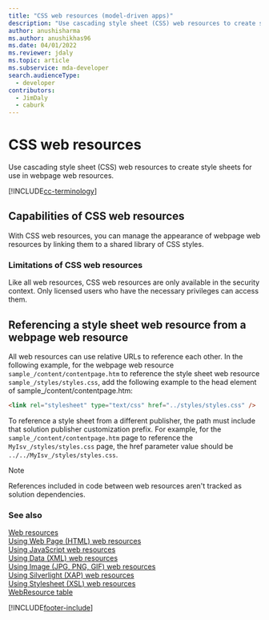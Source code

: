 ```yaml
---
title: "CSS web resources (model-driven apps)"
description: "Use cascading style sheet (CSS) web resources to create style sheets for use in webpage web resources. "
author: anushisharma
ms.author: anushikhas96
ms.date: 04/01/2022
ms.reviewer: jdaly
ms.topic: article
ms.subservice: mda-developer
search.audienceType: 
  - developer
contributors: 
  - JimDaly
  - caburk
---
```


# CSS web resources

Use cascading style sheet (CSS) web resources to create style sheets for use in webpage web resources.  

[!INCLUDE[cc-terminology](../data-platform/includes/cc-terminology.md)]
  
## Capabilities of CSS web resources 

With CSS web resources, you can manage the appearance of webpage web resources by linking them to a shared library of CSS styles.  
  
### Limitations of CSS web resources  

 Like all web resources, CSS web resources are only available in the security context. Only licensed users who have the necessary privileges can access them.
  
## Referencing a style sheet web resource from a webpage web resource  

 All web resources can use relative URLs to reference each other. In the following example, for the webpage web resource `sample_/content/contentpage.htm` to reference the style sheet web resource `sample_/styles/styles.css`, add the following example to the head element of sample_/content/contentpage.htm:  
  
```html  
<link rel="stylesheet" type="text/css" href="../styles/styles.css" />  
```  
  
 To reference a style sheet from a different publisher, the path must include that solution publisher customization prefix. For example, for the `sample_/content/contentpage.htm` page to reference the `MyIsv_/styles/styles.css` page, the href parameter value should be `../../MyIsv_/styles/styles.css`.  
  
> [!NOTE]
>  References included in code between web resources aren't tracked as solution dependencies.  
  
### See also  

 [Web resources](web-resources.md)   
 [Using Web Page (HTML) web resources](webpage-html-web-resources.md)   
 [Using JavaScript web resources](script-jscript-web-resources.md)   
 [Using Data (XML) web resources](data-xml-web-resources.md)   
 [Using Image (JPG, PNG, GIF) web resources](image-web-resources.md)   
 [Using Silverlight (XAP) web resources](/dynamics365/customer-engagement/developer/silverlight-xap-web-resources)  
 [Using Stylesheet (XSL) web resources](stylesheet-xsl-web-resources.md)   
 [WebResource table](../data-platform/reference/entities/webresource.md)


[!INCLUDE[footer-include](../../includes/footer-banner.md)]
